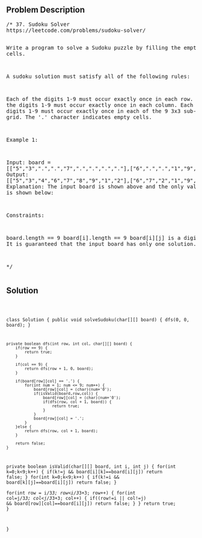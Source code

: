 <!--
<style>
  body { font-family: Arial, sans-serif; }
  .container { max-width: 100%; margin: 0 auto; padding: 10px; }
  .comment-block { background-color: #f9f9f9; padding: 10px; border-left: 5px solid #ccc; max-width: 200px; margin: 20px auto; overflow-wrap: break-word; white-space: pre-wrap; }
  .code-block { background-color: #f4f4f4; padding: 10px; border: 1px solid #ddd; max-width: 50%; margin: 20px auto; overflow-wrap: break-word; white-space: pre-wrap; }
</style>
-->

<div class='container'>
<h2>Problem Description</h2>
<div class='comment-block'>
<pre>
/* 37. Sudoku Solver
https://leetcode.com/problems/sudoku-solver/

Write a program to solve a Sudoku puzzle by filling the empty cells.

A sudoku solution must satisfy all of the following rules:

Each of the digits 1-9 must occur exactly once in each row.
Each of the digits 1-9 must occur exactly once in each column.
Each of the digits 1-9 must occur exactly once in each of the 9 3x3 sub-boxes of the grid.
The '.' character indicates empty cells.

 

Example 1:


Input: board = [["5","3",".",".","7",".",".",".","."],["6",".",".","1","9","5",".",".","."],[".","9","8",".",".",".",".","6","."],["8",".",".",".","6",".",".",".","3"],["4",".",".","8",".","3",".",".","1"],["7",".",".",".","2",".",".",".","6"],[".","6",".",".",".",".","2","8","."],[".",".",".","4","1","9",".",".","5"],[".",".",".",".","8",".",".","7","9"]]
Output: [["5","3","4","6","7","8","9","1","2"],["6","7","2","1","9","5","3","4","8"],["1","9","8","3","4","2","5","6","7"],["8","5","9","7","6","1","4","2","3"],["4","2","6","8","5","3","7","9","1"],["7","1","3","9","2","4","8","5","6"],["9","6","1","5","3","7","2","8","4"],["2","8","7","4","1","9","6","3","5"],["3","4","5","2","8","6","1","7","9"]]
Explanation: The input board is shown above and the only valid solution is shown below:


Constraints:

board.length == 9
board[i].length == 9
board[i][j] is a digit or '.'.
It is guaranteed that the input board has only one solution.

*/
</pre>
</div>

<h2>Solution</h2>
<div class='code-block'>
<pre><code class='language-java'>

class Solution {
    public void solveSudoku(char[][] board) {
        dfs(0, 0, board);
    }
    
    private boolean dfs(int row, int col, char[][] board) {
        if(row == 9) {
            return true;
        }
        
        if(col == 9) {
            return dfs(row + 1, 0, board);
        }
        
        if(board[row][col] == '.') {
            for(int num = 1; num <= 9; num++) {
                board[row][col] = (char)(num+'0');
                if(isValid(board,row,col)) {
                    board[row][col] = (char)(num+'0');
                    if(dfs(row, col + 1, board)) {
                        return true;
                    }
                }
                board[row][col] = '.';
            }
        }else {
            return dfs(row, col + 1, board);
        }
        
        return false;
    }
    
    
private boolean isValid(char[][] board, int i, int j)
{
    for(int k=0;k<9;k++)
    {
        if(k!=j && board[i][k]==board[i][j])
            return false;
    }
    for(int k=0;k<9;k++)
    {
        if(k!=i && board[k][j]==board[i][j])
            return false;
    }        
    for(int row = i/3*3; row<i/3*3+3; row++)
    {
        for(int col=j/3*3; col<j/3*3+3; col++)
        {
            if((row!=i || col!=j) && board[row][col]==board[i][j])
                return false;
        }
    }
    return true;
}
    
}</code></pre>
</div>
</div>
